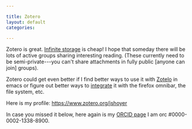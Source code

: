 ```yaml
---

title: Zotero
layout: default
categories: 

---
```


Zotero is great.
[Infinite storage](https://www.zotero.org/support/storage)
is cheap!
I hope that someday there will be lots of active groups sharing
interesting reading.
(These currently need to be semi-private---you can't share attachments
in fully public [anyone can join] groups).

Zotero could get even better if I find better ways to use it with
[Zotelo](https://github.com/vitoshka/zotelo)
in emacs or figure out better ways to
[integrate](https://forums.zotero.org/discussion/34183/search-library-directly-from-firefox-location-bar/#Item_1)
it with the firefox omnibar, the file system, etc.

Here is my profile:
https://www.zotero.org/jshoyer

In case you missed it below, here again is my [ORCID page](http://orcid.org/0000-0002-1338-8900)
I am orc #0000-0002-1338-8900.

